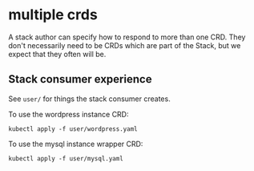 # multiple crds

A stack author can specify how to respond to more than one CRD. They
don't necessarily need to be CRDs which are part of the Stack, but we
expect that they often will be.

## Stack consumer experience

See `user/` for things the stack consumer creates.

To use the wordpress instance CRD:

```
kubectl apply -f user/wordpress.yaml
```

To use the mysql instance wrapper CRD:

```
kubectl apply -f user/mysql.yaml
```
